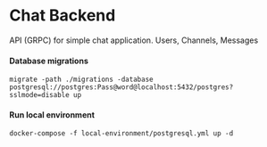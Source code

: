 # Chat Backend
API (GRPC) for simple chat application. Users, Channels, Messages

#### Database migrations

```
migrate -path ./migrations -database postgresql://postgres:Pass@word@localhost:5432/postgres?sslmode=disable up
```

#### Run local environment

```
docker-compose -f local-environment/postgresql.yml up -d
```